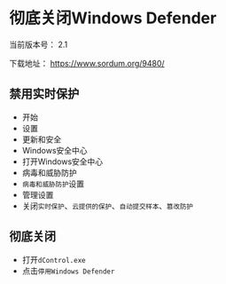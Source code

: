 # 彻底关闭Windows Defender

当前版本号： 2.1

下载地址： https://www.sordum.org/9480/

## 禁用实时保护
- 开始
- 设置
- 更新和安全
- Windows安全中心
- 打开Windows安全中心
- 病毒和威胁防护
- `病毒和威胁防护`设置
- 管理设置
- 关闭`实时保护`、`云提供的保护`、`自动提交样本`、`篡改防护`

## 彻底关闭
- 打开`dControl.exe`
- 点击`停用Windows Defender`

